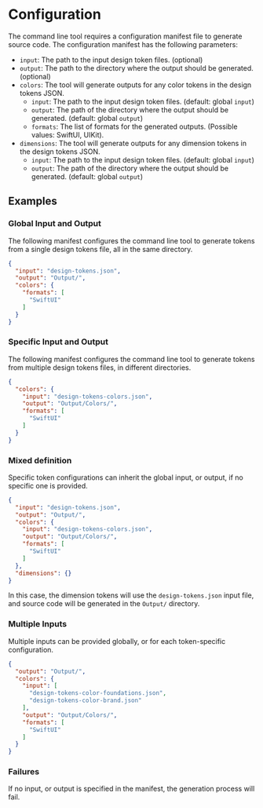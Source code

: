 #  Configuration

The command line tool requires a configuration manifest file to generate source code. The configuration manifest has the following parameters:

- `input`: The path to the input design token files. (optional)
- `output`: The path to the directory where the output should be generated. (optional)
- `colors`: The tool will generate outputs for any color tokens in the design tokens JSON.
  - `input`: The path to the input design token files. (default: global `input`)
  - `output`: The path of the directory where the output should be generated. (default: global `output`)
  - `formats`: The list of formats for the generated outputs. (Possible values: SwiftUI, UIKit).
- `dimensions`: The tool will generate outputs for any dimension tokens in the design tokens JSON.
  - `input`: The path to the input design token files. (default: global `input`)
  - `output`: The path of the directory where the output should be generated. (default: global `output`)

## Examples

### Global Input and Output
The following manifest configures the command line tool to generate tokens from a single design tokens file, all in the same directory.
```json
{
  "input": "design-tokens.json",
  "output": "Output/",
  "colors": {
    "formats": [
      "SwiftUI"
    ]
  }
}
```

### Specific Input and Output
The following manifest configures the command line tool to generate tokens from multiple design tokens files, in different directories.
```json
{
  "colors": {
    "input": "design-tokens-colors.json",
    "output": "Output/Colors/",
    "formats": [
      "SwiftUI"
    ]
  }
}
```

### Mixed definition
Specific token configurations can inherit the global input, or output, if no specific one is provided.
```json
{
  "input": "design-tokens.json",
  "output": "Output/",
  "colors": {
    "input": "design-tokens-colors.json",
    "output": "Output/Colors/",
    "formats": [
      "SwiftUI"
    ]
  },
  "dimensions": {}
}
```
In this case, the dimension tokens will use the `design-tokens.json` input file, and source code will be generated in the `Output/` directory.

### Multiple Inputs
Multiple inputs can be provided globally, or for each token-specific configuration.
```json
{
  "output": "Output/",
  "colors": {
    "input": [
      "design-tokens-color-foundations.json", 
      "design-tokens-color-brand.json"
    ],
    "output": "Output/Colors/",
    "formats": [
      "SwiftUI"
    ]
  }
}
```

### Failures
If no input, or output is specified in the manifest, the generation process will fail.

